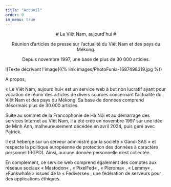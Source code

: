 ```yaml
---
title: "Accueil"
order: 0
in_menu: true
---
```

<center>
# Le Viêt Nam, aujourd'hui #

Réunion d’articles de presse sur l’actualité du Viêt Nam et des pays du Mékong. 

Depuis novembre 1997, une base de plus de 30 000 articles.
</center>

![Texte décrivant l'image]({% link images/PhotoFunia-1687498319.jpg %})



A propos,

« Le Viêt Nam, aujourd’hui« est un service web à but non lucratif ayant pour vocation de réunir des articles de divers sources concernant l’actualité du Viêt Nam et des pays du Mékong. Sa base de données comprend désormais plus de 30.000 articles.

Suite au sommet de la Francophonie de Hà Nội et au démarrage des services Internet au Việt Nam, il a été créé en novembre 1997 sur une idée de Minh Anh, malheureusement décédée en avril 2024, puis géré avec Patrick.

Il est hébergé sur un serveur administré par la société « Gandi SAS » et respecte la politique européenne de protection des données à caractère personnel (RGPD). Ainsi, aucune donnée personnelle n’est collectée.

En complement, ce service web comprend également des comptes aux réseaux sociaux « Mastodon« , « PixelFed« , « Pleroma« , « Lemmy« , »Funkwhale » issues de la « Fediverse« , une fédération de serveurs pour des applications éthiques. 